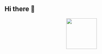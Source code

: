 ## Hi there 👋

<div id="header" align="center">
  <img src="https://media1.giphy.com/media/v1.Y2lkPTc5MGI3NjExNjB2MTk2ODR4OXg3eTRlZDA1NHo0Nm15b3V5ZjluYTNwd3d6andidCZlcD12MV9pbnRlcm5hbF9naWZfYnlfaWQmY3Q9Zw/MD0svLSDeudszrNrp0/giphy.gif" width="100"/>
</div>

<!--
**Smertnik616/Smertnik616** is a ✨ _special_ ✨ repository because its `README.md` (this file) appears on your GitHub profile.

Here are some ideas to get you started:

- 🔭 I’m currently working on ...
- 🌱 I’m currently learning ...
- 👯 I’m looking to collaborate on ...
- 🤔 I’m looking for help with ...
- 💬 Ask me about ...
- 📫 How to reach me: ...
- 😄 Pronouns: ...
- ⚡ Fun fact: ...
-->
